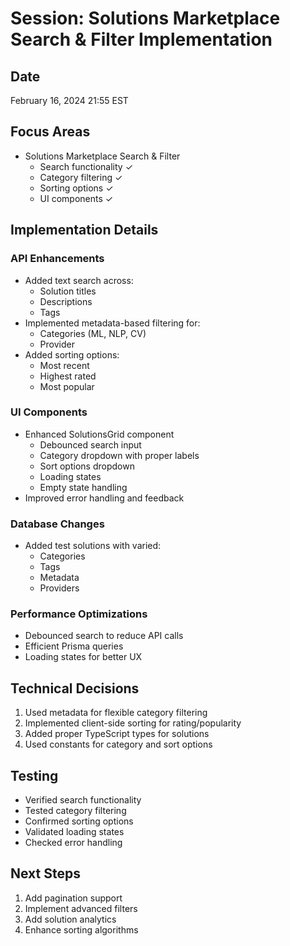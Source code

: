 # Session: Solutions Marketplace Search & Filter Implementation

## Date
February 16, 2024 21:55 EST

## Focus Areas
- Solutions Marketplace Search & Filter
  - Search functionality ✓
  - Category filtering ✓
  - Sorting options ✓
  - UI components ✓

## Implementation Details

### API Enhancements
- Added text search across:
  - Solution titles
  - Descriptions
  - Tags
- Implemented metadata-based filtering for:
  - Categories (ML, NLP, CV)
  - Provider
- Added sorting options:
  - Most recent
  - Highest rated
  - Most popular

### UI Components
- Enhanced SolutionsGrid component
  - Debounced search input
  - Category dropdown with proper labels
  - Sort options dropdown
  - Loading states
  - Empty state handling
- Improved error handling and feedback

### Database Changes
- Added test solutions with varied:
  - Categories
  - Tags
  - Metadata
  - Providers

### Performance Optimizations
- Debounced search to reduce API calls
- Efficient Prisma queries
- Loading states for better UX

## Technical Decisions
1. Used metadata for flexible category filtering
2. Implemented client-side sorting for rating/popularity
3. Added proper TypeScript types for solutions
4. Used constants for category and sort options

## Testing
- Verified search functionality
- Tested category filtering
- Confirmed sorting options
- Validated loading states
- Checked error handling

## Next Steps
1. Add pagination support
2. Implement advanced filters
3. Add solution analytics
4. Enhance sorting algorithms